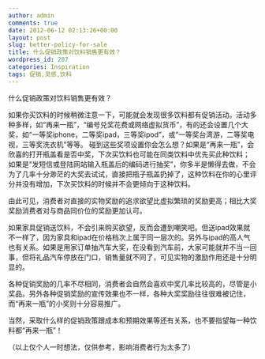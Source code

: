 ```yaml
---
author: admin
comments: true
date: 2012-06-12 02:13:26+00:00
layout: post
slug: better-policy-for-sale
title: 什么促销政策对饮料销售更有效？
wordpress_id: 287
categories: Inspiration
tags: 促销,灵感,饮料
---
```


什么促销政策对饮料销售更有效？

如果你买饮料的时候稍微注意一下，可能就会发现很多饮料都有促销活动。活动多种多样，如“再来一瓶”，“编号兑奖花费或网络虚拟货币”，有的还会设置几个大奖，如“一等奖iphone，二等奖ipad，三等奖ipod”，或“一等奖台湾游，二等奖电视，三等奖洗衣机”等等。
碰到这些奖项设置你会怎么想？如果是“再来一瓶”，会欣喜的打开瓶盖看是否中奖，下次买饮料也可能在同类饮料中优先买此种饮料； 如果是“发短信或登陆网站输入瓶盖后的编码进行抽奖”，你多半是懒得去做，不会为了几率十分渺茫的大奖去试试，直接把瓶子瓶盖扔掉了，这种饮料在你的心里评分并没有增加，下次买饮料的时候并不会更倾向于这种饮料。

由此可见，消费者对直接的实物奖励的追求欲望比虚拟繁琐的奖励更高；相比大奖奖励消费者对与商品同价位的奖励更加认可。

如果家具促销送饮料，不会引来购买欲望，反而会遭到嘲笑吧。但送ipad效果就不一样了，因为家具和ipad在价格档次上属于同一层次的。另外与ipad的高人气也有关系。如果是用家订单抽汽车大奖，在没看到汽车前，大家可能就并不当一回事，但将礼品汽车停放在门口，销售量就不同了，可见实物的激励作用还是十分明显的。

各种促销奖励的几率不尽相同，消费者会自然会喜欢中奖几率比较高的，尽管是小奖品。另外各种促销奖励的宣传效果也不一样，各种大奖奖励往往很难被记住，而“再来一瓶”的小奖则十分容易推广。

当然，采取什么样的促销政策跟成本和预期效果等还有关系，也不要指望每一种饮料都“再来一瓶”！

（以上仅个人一时想法，仅供参考，影响消费者行为太多了）

